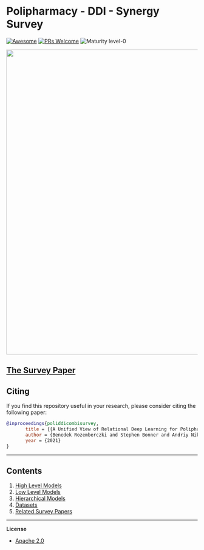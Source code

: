# Polipharmacy - DDI - Synergy Survey
[![Awesome](https://cdn.rawgit.com/sindresorhus/awesome/d7305f38d29fed78fa85652e3a63e154dd8e8829/media/badge.svg)](https://github.com/sindresorhus/awesome)
[![PRs Welcome](https://img.shields.io/badge/PRs-welcome-brightgreen.svg?style=flat-square)](http://makeapullrequest.com)
![Maturity level-0](https://img.shields.io/badge/Maturity%20Level-ML--0-red)


<p align="center">
  <img width="800" src="https://github.com/AstraZeneca/awesome-polipharmacy-side-effect-prediction/blob/master/survey_eyecandy_black_and_white.jpg">
</p>



## [The Survey Paper]()

##  Citing

If you find this repository useful in your research, please consider citing the following paper:

```bibtex
@inproceedings{poliddicombisurvey,
       title = {{A Unified View of Relational Deep Learning for Polipharmacy Side Effect, Combination Therapy and Drug-Drug Interaction Prediction}},
       author = {Benedek Rozemberczki and Stephen Bonner and Andriy Nikolov Michael Ughetto and Sebastian Nilsson},
       year = {2021}
}
```
--------------------------------------------------------------------------------

## Contents  

1. [High Level Models](https://github.com/AstraZeneca/awesome-machine-learning-for-combination-therapy/blob/master/chapters/high_level.md)
2. [Low Level Models](https://github.com/AstraZeneca/awesome-machine-learning-for-combination-therapy/blob/master/chapters/low_level.md)
3. [Hierarchical Models](https://github.com/AstraZeneca/awesome-machine-learning-for-combination-therapy/blob/master/chapters/hierarchical.md)
4. [Datasets](https://github.com/AstraZeneca/awesome-machine-learning-for-combination-therapy/blob/master/chapters/dataset.md)  
5. [Related Survey Papers](https://github.com/AstraZeneca/awesome-machine-learning-for-combination-therapy/blob/master/chapters/survey.md)  

--------------------------------------------------------------------------------

**License**

- [Apache 2.0](https://github.com/AstraZeneca/awesome-machine-learning-for-combination-therapy/blob/master/LICENSE)
